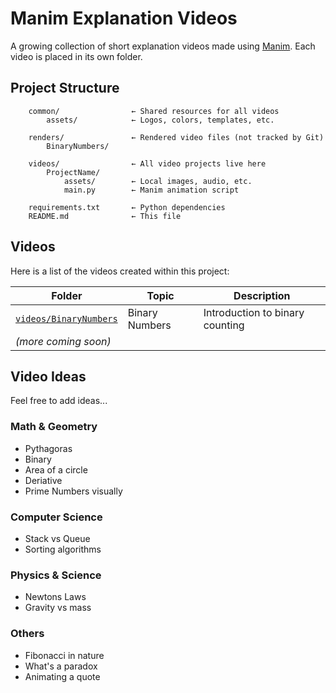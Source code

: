 # Manim Explanation Videos

A growing collection of short explanation videos made using [Manim](https://www.github.com/3b1b/manim/). Each video is placed in its own folder.

## Project Structure


```plaintext
    common/                ← Shared resources for all videos
        assets/            ← Logos, colors, templates, etc.

    renders/               ← Rendered video files (not tracked by Git)
        BinaryNumbers/

    videos/                ← All video projects live here
        ProjectName/
            assets/        ← Local images, audio, etc.
            main.py        ← Manim animation script

    requirements.txt       ← Python dependencies
    README.md              ← This file
```

## Videos

Here is a list of the videos created within this project:

| Folder                                         | Topic          | Description                     |
| ---------------------------------------------- | -------------- | ------------------------------- |
| [`videos/BinaryNumbers`](videos/BinaryNumbers) | Binary Numbers | Introduction to binary counting |
| *(more coming soon)*                           |                |                                 |




## Video Ideas
Feel free to add ideas...
### Math & Geometry
- Pythagoras
- Binary
- Area of a circle
- Deriative
- Prime Numbers visually
### Computer Science
- Stack vs Queue
- Sorting algorithms
### Physics & Science
- Newtons Laws
- Gravity vs mass
### Others
- Fibonacci in nature
- What's a paradox
- Animating a quote